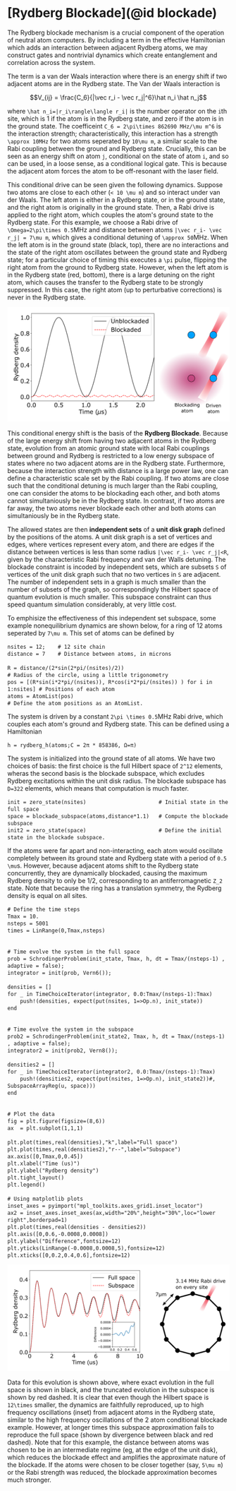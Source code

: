 # [Rydberg Blockade](@id blockade)

The Rydberg blockade mechanism is a crucial component of the operation of neutral atom computers. By including a term in the effective Hamiltonian which adds an interaction between adjacent Rydberg atoms, we may construct gates and nontrivial dynamics which create entanglement and correlation across the system.

The term is a van der Waals interaction where there is an energy shift if two adjacent atoms are in the Rydberg state. The Van der Waals interaction is

```math
V_{ij} = \frac{C_6}{|\vec r_i - \vec r_j|^6}\hat n_i \hat n_j
```

where ``\hat n_i=|r_i\rangle\langle r_i|`` is the number operator on the ``i``th site, which is 1 if the atom is in the Rydberg state, and zero if the atom is in the ground state. The coefficeint ``C_6 = 2\pi\times 862690 MHz/\mu m^6`` is the interaction strength; characteristically, this interaction has a strength ``\approx 10MHz`` for two atoms seperated by ``10\mu m``, a similar scale to the Rabi coupling between the ground and Rydberg state. Crucially, this can be seen as an energy shift on atom ``j``, conditional on the state of atom ``i``, and so can be used, in a loose sense, as a conditional logical gate. This is because the adjacent atom forces the atom to be off-resonant with the laser field.

This conditional drive can be seen given the following dynamics. Suppose two atoms are close to each other (``< 10 \mu m``) and so interact under van der Waals. The left atom is either in a Rydberg state, or in the ground state, and the right atom is originally in the ground state. Then, a Rabi drive is applied to the right atom, which couples the atom's ground state to the Rydberg state. For this example, we choose a Rabi drive of ``\Omega=2\pi\times 0.5``MHz and distance between atoms ``|\vec r_i- \vec r_j| = 7\mu m``, which gives a conditional detuning of ``\approx 50``MHz. When the left atom is in the ground state (black, top), there are no interactions and the state of the right atom oscillates between the ground state and Rydberg state; for a particular choice of timing this executes a ``\pi`` pulse, flipping the right atom from the ground to Rydberg state. However, when the left atom is in the Rydberg state (red, bottom), there is a large detuning on the right atom, which causes the transfer to the Rydberg state to be strongly suppressed. In this case, the right atom (up to perturbative corrections) is never in the Rydberg state.

![RydbergBlockade](../assets/RydbergBlockade.png)

This conditional energy shift is the basis of the **Rydberg Blockade**. Because of the large energy shift from having two adjacent atoms in the Rydberg state, evolution from an atomic ground state with local Rabi couplings between ground and Rydberg is restricted to a low energy subspace of states where no two adjacent atoms are in the Rydberg state. Furthermore, because the interaction strength with distance is a large power law, one can define a characteristic scale set by the Rabi coupling. If two atoms are close such that the conditional detuning is much larger than the Rabi coupling, one can consider the atoms to be blockading each other, and both atoms cannot simultaniously be in the Rydberg state. In contrast, if two atoms are far away, the two atoms never blockade each other and both atoms can simultaniously be in the Rydberg state.

The allowed states are then **independent sets** of a **unit disk graph** defined by the positions of the atoms. A unit disk graph is a set of vertices and edges, where vertices represent every atom, and there are edges if the distance between vertices is less than some radius ``|\vec r_i- \vec r_j|<R``, given by the characteristic Rabi frequency and van der Walls detuning. The blockade constraint is incoded by independent sets, which are subsets  ``S`` of vertices of the unit disk graph such that no two vertices in ``S`` are adjacent. The number of independent sets in a graph is much smaller than the number of subsets of the graph, so correspondingly the Hilbert space of quantum evolution is much smaller. This subspace constraint can thus speed quantum simulation considerably, at very little cost.



To emphisize the effectiveness of this independent set subspace, some example nonequilibrium dynamics are shown below, for a ring of 12 atoms seperated by ``7\mu m``. This set of atoms can be defined by

```@example quick-start
nsites = 12;    # 12 site chain
distance = 7    # Distance between atoms, in microns

R = distance/(2*sin(2*pi/(nsites)/2))                                       # Radius of the circle, using a little trigonometry
pos = [(R*sin(i*2*pi/(nsites)), R*cos(i*2*pi/(nsites)) ) for i in 1:nsites] # Positions of each atom
atoms = AtomList(pos)                                                       # Define the atom positions as an AtomList.
```

The system is driven by a constant ``2\pi \times 0.5``MHz Rabi drive, which couples each atom's ground and Rydberg state. This can be defined using a Hamiltonian

```@example quick-start
h = rydberg_h(atoms;C = 2π * 858386, Ω=π)
```


The system is initialized into the ground state of all atoms. We have two choices of basis: the first choice is the full Hilbert space of ``2^12`` elements, wheras the second basis is the blockade subspace, which excludes Rydberg excitations within the unit disk radius. The blockade subspace has ``D=322`` elements, which means that computation is much faster.

```@example quick-start
init = zero_state(nsites)                       # Initial state in the full space
space = blockade_subspace(atoms,distance*1.1)   # Compute the blockade subspace
init2 = zero_state(space)                       # Define the initial state in the blockade subspace.
```

If the atoms were far apart and non-interacting, each atom would oscillate completely between its ground state and Rydberg state with a period of ``0.5 \mu``s. However, because adjacent atoms shift to the Rydberg state concurrently, they are dynamically blockaded, causing the maximum Rydberg density to only be 1/2, corresponding to an antiferromagnetic ``Z_2`` state. Note that because the ring has a translation symmetry, the Rydberg density is equal on all sites.

```@example quick-start
# Define the time steps
Tmax = 10.
nsteps = 5001
times = LinRange(0,Tmax,nsteps)


# Time evolve the system in the full space
prob = SchrodingerProblem(init_state, Tmax, h, dt = Tmax/(nsteps-1) , adaptive = false);
integrator = init(prob, Vern6());

densities = []
for _ in TimeChoiceIterator(integrator, 0.0:Tmax/(nsteps-1):Tmax)
    push!(densities, expect(put(nsites, 1=>Op.n), init_state))
end


# Time evolve the system in the subspace
prob2 = SchrodingerProblem(init_state2, Tmax, h, dt = Tmax/(nsteps-1) , adaptive = false);
integrator2 = init(prob2, Vern8());

densities2 = []
for _ in TimeChoiceIterator(integrator2, 0.0:Tmax/(nsteps-1):Tmax)
    push!(densities2, expect(put(nsites, 1=>Op.n), init_state2))#, SubspaceArrayReg(u, space)))
end


# Plot the data
fig = plt.figure(figsize=(8,6))
ax  = plt.subplot(1,1,1)

plt.plot(times,real(densities),"k",label="Full space")
plt.plot(times,real(densities2),"r--",label="Subspace")
ax.axis([0,Tmax,0,0.45])
plt.xlabel("Time (us)")
plt.ylabel("Rydberg density")
plt.tight_layout()
plt.legend()

# Using matplotlib plots
inset_axes = pyimport("mpl_toolkits.axes_grid1.inset_locator")
ax2 = inset_axes.inset_axes(ax,width="20%",height="30%",loc="lower right",borderpad=1)
plt.plot(times,real(densities - densities2))
plt.axis([0,0.6,-0.0008,0.0008])
plt.ylabel("Difference",fontsize=12)
plt.yticks(LinRange(-0.0008,0.0008,5),fontsize=12)
plt.xticks([0,0.2,0.4,0.6],fontsize=12)
```

![RydbergBlockadeSubspace](../assets/RydbergBlockadeSubspace.png)

Data for this evolution is shown above, where exact evolution in the full space is shown in black, and the truncated evolution in the subspace is shown by red dashed. It is clear that even though the Hilbert space is ``12\times`` smaller, the dynamics are faithfully reproduced, up to high frequency oscillations (inset) from adjacent atoms in the Rydberg state, similar to the high frequency oscillations of the 2 atom conditional blockade example. However, at longer times this subspace approximation fails to reproduce the full space (shown by divergence between black and red dashed). Note that for this example, the distance between atoms was chosen to be in an intermediate regime (eg, at the edge of the unit disk), which reduces the blockade effect and amplifies the approximate nature of the blockade. If the atoms were chosen to be closer together (say, ``5\mu m``) or the Rabi strength was reduced, the blockade approximation becomes much stronger.

